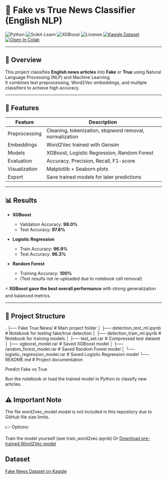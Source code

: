 # 📰 Fake vs True News Classifier (English NLP)

![Python](https://img.shields.io/badge/Python-3.8%2B-blue)
![Scikit-Learn](https://img.shields.io/badge/Scikit--Learn-ML-orange)
![XGBoost](https://img.shields.io/badge/XGBoost-Boosting-green)
![License](https://img.shields.io/badge/License-MIT-lightgrey)
[![Kaggle Dataset](https://img.shields.io/badge/Dataset-Kaggle-blue)](https://www.kaggle.com/datasets/clmentbisaillon/fake-and-real-news-dataset)
[![Open In Colab](https://colab.research.google.com/assets/colab-badge.svg)](https://colab.research.google.com/)

---

## 📌 Overview
This project classifies **English news articles** into **Fake** or **True** using Natural Language Processing (NLP) and Machine Learning.  
It combines text preprocessing, Word2Vec embeddings, and multiple classifiers to achieve high accuracy.

---

## 🚀 Features

| Feature | Description |
|---------|-------------|
| Preprocessing | Cleaning, tokenization, stopword removal, normalization |
| Embeddings | Word2Vec trained with Gensim |
| Models | XGBoost, Logistic Regression, Random Forest |
| Evaluation | Accuracy, Precision, Recall, F1-score |
| Visualization | Matplotlib + Seaborn plots |
| Export | Save trained models for later predictions |

---

## 📊 Results

- **XGBoost**
  - Validation Accuracy: **98.0%**
  - Test Accuracy: **97.8%**

- **Logistic Regression**
  - Train Accuracy: **96.9%**
  - Test Accuracy: **96.3%**

- **Random Forest**
  - Training Accuracy: **100%**
  - (Test results not re-uploaded due to notebook cell removal)

⚡ **XGBoost gave the best overall performance** with strong generalization and balanced metrics.

---

## 📂 Project Structure

.
├── Fake True News/ # Main project folder
│ ├── detection_test_ml.ipynb # Notebook for testing fake/true detection
│ ├── detection_train_ml.ipynb # Notebook for training models
│ ├── test_set.rar # Compressed test dataset
│ ├── xgboost_model.rar # Saved XGBoost model
│ ├── random_forest_model.rar # Saved Random Forest model
│ └── logistic_regression_model.rar # Saved Logistic Regression model
└── README.md # Project documentation

Predict Fake vs True

Run the notebook or load the trained model in Python to classify new articles.

## ⚠️ Important Note

The file word2vec_model.model is not included in this repository due to GitHub file size limits.

👉 Options:

Train the model yourself (see train_word2vec.ipynb)
Or
[Download pre-trained Word2Vec model](https://drive.google.com/file/d/1pZrxH1gXuTYoNm08FdwpNibh98HqMxdG/view?usp=sharing)

 ## Dataset
[Fake News Dataset on Kaggle](https://www.kaggle.com/datasets/clmentbisaillon/fake-and-real-news-dataset)
